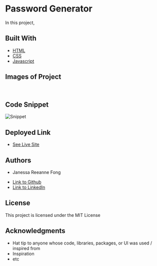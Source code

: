# Password Generator

In this project, 


## Built With

* [HTML](https://developer.mozilla.org/en-US/docs/Web/HTML)
* [CSS](https://developer.mozilla.org/en-US/docs/Web/CSS)
* [Javascript](https://developer.mozilla.org/en-US/docs/Web/JavaScript)

## Images of Project



![]()
![]()
![]()

## Code Snippet

![Snippet]()

## Deployed Link

* [See Live Site](#)


## Authors

* Janessa Reeanne Fong

- [Link to Github](https://github.com/janessaref)
- [Link to LinkedIn](https://www.linkedin.com/in/janessafong)

## License

This project is licensed under the MIT License 

## Acknowledgments

* Hat tip to anyone whose code, libraries, packages, or UI was used  / inspired from
* Inspiration
* etc
